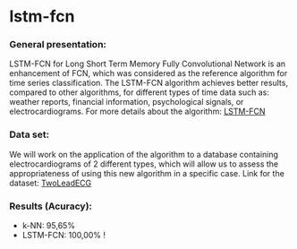 # lstm-fcn

### General presentation:
LSTM-FCN for Long Short Term Memory Fully Convolutional Network is an enhancement of FCN, which was considered as the reference algorithm for time series classification. The LSTM-FCN algorithm achieves better results, compared to other algorithms, for different types of time data such as: weather reports, financial information, psychological signals, or electrocardiograms. For more details about the algorithm: [LSTM-FCN](https://ieeexplore.ieee.org/stamp/stamp.jsp?tp=&arnumber=8141873)

### Data set:
We will work on the application of the algorithm to a database containing electrocardiograms of 2 different types, which will allow us to assess the appropriateness of using this new algorithm in a specific case.
Link for the dataset: [TwoLeadECG](http://timeseriesclassification.com/description.php?Dataset=TwoLeadECG)

### Results (Acuracy):
- k-NN: 95,65% 
- LSTM-FCN: 100,00% !
